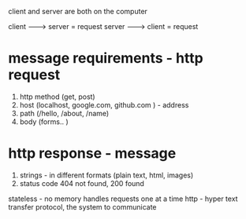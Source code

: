 client and server are both on the computer

client ---> server = request
server ---> client = request

message requirements - http request
=============================
1. http method (get, post)
2. host (localhost, google.com, github.com ) - address
3. path (/hello, /about, /name)
4. body (forms.. )

http response - message
=============================
1. strings - in different formats (plain text, html, images)
2. status code 404 not found, 200 found

stateless - no memory
handles requests one at a time
http - hyper text transfer protocol, the system to communicate
